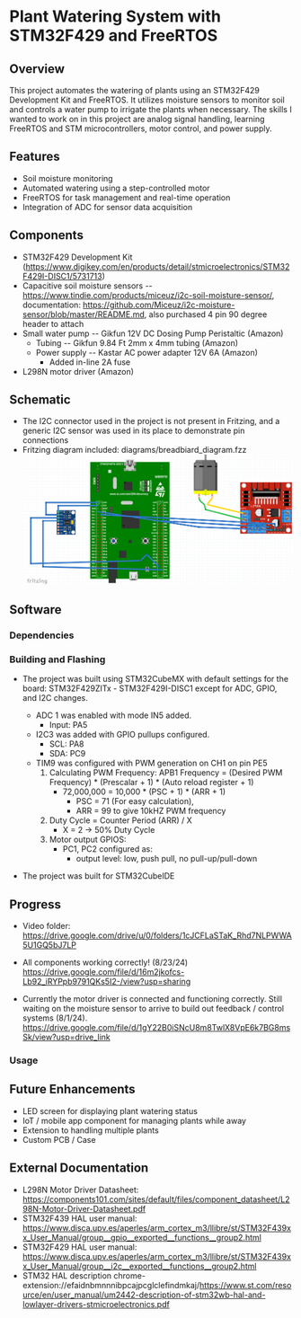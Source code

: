 # Plant Watering System with STM32F429 and FreeRTOS

## Overview
This project automates the watering of plants using an STM32F429 Development Kit and FreeRTOS. 
It utilizes moisture sensors to monitor soil and controls a water pump to irrigate the plants when necessary. 
The skills I wanted to work on in this project are analog signal handling, learning FreeRTOS and STM microcontrollers, motor control, and power supply.

## Features
- Soil moisture monitoring
- Automated watering using a step-controlled motor
- FreeRTOS for task management and real-time operation
- Integration of ADC for sensor data acquisition

## Components
- STM32F429 Development Kit (https://www.digikey.com/en/products/detail/stmicroelectronics/STM32F429I-DISC1/5731713) 
- Capacitive soil moisture sensors -- https://www.tindie.com/products/miceuz/i2c-soil-moisture-sensor/, documentation: https://github.com/Miceuz/i2c-moisture-sensor/blob/master/README.md, also purchased 4 pin 90 degree header to attach
- Small water pump -- Gikfun 12V DC Dosing Pump Peristaltic (Amazon)
    - Tubing -- Gikfun 9.84 Ft 2mm x 4mm tubing (Amazon)
    - Power supply --  Kastar AC power adapter 12V 6A (Amazon)
      - Added in-line 2A fuse 
- L298N motor driver (Amazon)

## Schematic
- The I2C connector used in the project is not present in Fritzing, and a generic I2C sensor was used in its place to demonstrate pin connections
- Fritzing diagram included: diagrams/breadbiard_diagram.fzz
![Fritzing Breadboard Diagram](images/smart_garden_breadboard_diagram.png)



## Software



### Dependencies


### Building and Flashing
- The project was built using STM32CubeMX with default settings for the board: STM32F429ZITx - STM32F429I-DISC1 except for ADC, GPIO, and I2C changes.
    - ADC 1 was enabled with mode IN5 added.
        - Input: PA5
    - I2C3 was added with GPIO pullups configured. 
        - SCL: PA8 
        - SDA: PC9
    - TIM9 was configured with PWM generation on CH1 on pin PE5
        1. Calculating PWM Frequency: APB1 Frequency = (Desired PWM Frequency) * (Prescalar + 1) * (Auto reload register + 1)
            - 72,000,000 = 10,000 * (PSC + 1) * (ARR + 1)
                - PSC = 71 (For easy calculation),
                - ARR = 99 to give 10kHZ PWM frequency
        2. Duty Cycle = Counter Period (ARR) / X
            - X = 2 -> 50% Duty Cycle
        3. Motor output GPIOS:
            - PC1, PC2 configured as:
                - output level: low, push pull, no pull-up/pull-down

- The project was built for STM32CubeIDE

## Progress
- Video folder: https://drive.google.com/drive/u/0/folders/1cJCFLaSTaK_Rhd7NLPWWA5U1GQ5bJ7LP

- All components working correctly! (8/23/24)
https://drive.google.com/file/d/16m2jkofcs-Lb92_iRYPpb9791QKs5I2-/view?usp=sharing

- Currently the motor driver is connected and functioning correctly. Still waiting on the moisture sensor to arrive to build out feedback / control systems (8/1/24).
https://drive.google.com/file/d/1gY22B0iSNcU8m8TwlX8VpE6k7BG8msSk/view?usp=drive_link

### Usage

## Future Enhancements
- LED screen for displaying plant watering status
- IoT / mobile app component for managing plants while away
- Extension to handling multiple plants
- Custom PCB / Case

## External Documentation
- L298N Motor Driver Datasheet: https://components101.com/sites/default/files/component_datasheet/L298N-Motor-Driver-Datasheet.pdf
- STM32F439 HAL user manual: https://www.disca.upv.es/aperles/arm_cortex_m3/llibre/st/STM32F439xx_User_Manual/group__gpio__exported__functions__group2.html
- STM32F429 HAL user manual: https://www.disca.upv.es/aperles/arm_cortex_m3/llibre/st/STM32F439xx_User_Manual/group__i2c__exported__functions__group2.html
- STM32 HAL description chrome-extension://efaidnbmnnnibpcajpcglclefindmkaj/https://www.st.com/resource/en/user_manual/um2442-description-of-stm32wb-hal-and-lowlayer-drivers-stmicroelectronics.pdf







